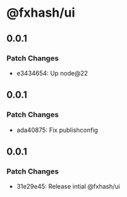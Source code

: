 # @fxhash/ui

## 0.0.1

### Patch Changes

- e3434654: Up node@22

## 0.0.1

### Patch Changes

- ada40875: Fix publishconfig

## 0.0.1

### Patch Changes

- 31e29e45: Release intial @fxhash/ui
